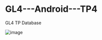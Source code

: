 # GL4---Android---TP4
GL4 TP Database 


![image](https://github.com/yassinebk/GL4---Android---TP4/assets/62627838/b61146de-216b-40ee-bd29-64397463064c)
